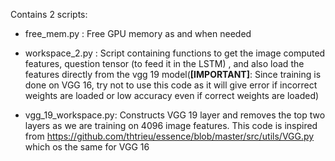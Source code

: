 Contains 2 scripts:

- free_mem.py : Free GPU memory as and when needed
- workspace_2.py : Script containing functions to get the image computed features, question tensor (to feed it in the LSTM) , and also load the features directly from the vgg 19 model(**[IMPORTANT]**: Since training is done on VGG 16, try not to use this code as it will give error if incorrect weights are loaded or low accuracy even if correct weights are loaded)

- vgg_19_workspace.py: Constructs VGG 19 layer and removes the top two layers as we are training on 4096 image features. This code is inspired from https://github.com/thtrieu/essence/blob/master/src/utils/VGG.py which os the same for VGG 16
